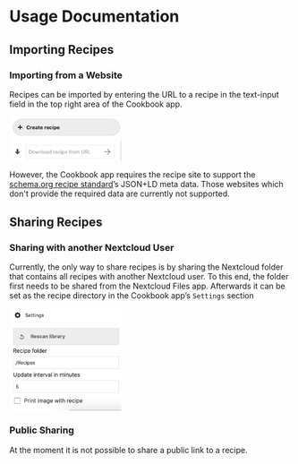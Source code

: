 # Usage Documentation


## Importing Recipes

### Importing from a Website

Recipes can be imported by entering the URL to a recipe in the text-input field in the top right area of the Cookbook app. 

<img src="assets/create_import.png" alt="Recipe-import field" width="200px" />

However, the Cookbook app requires the recipe site to support the [schema.org recipe standard](http://www.schema.org/Recipe)’s JSON+LD meta data. Those websites which don't provide the required data are currently not supported.


## Sharing Recipes

### Sharing with another Nextcloud User

Currently, the only way to share recipes is by sharing the Nextcloud folder that contains all recipes with another Nextcloud user. To this end, the folder first needs to be shared from the Nextcloud Files app. Afterwards it can be set as the recipe directory in the Cookbook app’s `Settings` section

<img src="assets/settings.png" alt="Recipe-import field" width="200px" />


### Public Sharing

At the moment it is not possible to share a public link to a recipe.